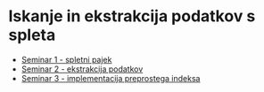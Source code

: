 # Iskanje in ekstrakcija podatkov s spleta

* [Seminar 1 - spletni pajek](programming_assignment1)
* [Seminar 2 - ekstrakcija podatkov](programming_assignment2)
* [Seminar 3 - implementacija preprostega indeksa](programming_assignment3)